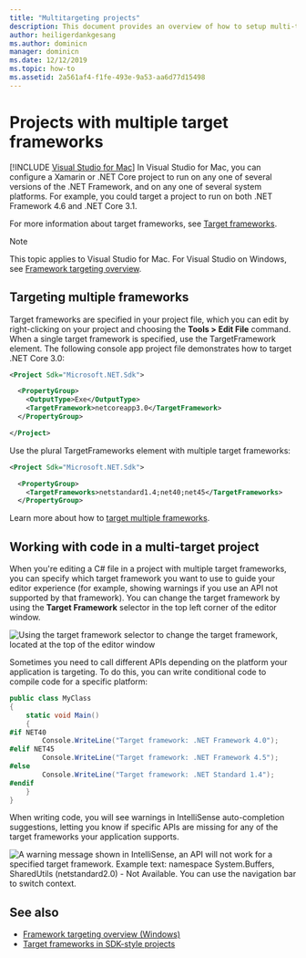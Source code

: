 ```yaml
---
title: "Multitargeting projects"
description: This document provides an overview of how to setup multi-targeted projects in Visual Studio for Mac.
author: heiligerdankgesang 
ms.author: dominicn
manager: dominicn
ms.date: 12/12/2019
ms.topic: how-to
ms.assetid: 2a561af4-f1fe-493e-9a53-aa6d77d15498
---
```

# Projects with multiple target frameworks

 [!INCLUDE [Visual Studio for Mac](~/includes/applies-to-version/vs-mac-only.md)]
In Visual Studio for Mac, you can configure a Xamarin or .NET Core project to run on any one of several versions of the .NET Framework, and on any one of several system platforms. For example, you could target a project to run on both .NET Framework 4.6 and .NET Core 3.1. 

For more information about target frameworks, see [Target frameworks](/dotnet/standard/frameworks).

> [!NOTE] 
> This topic applies to Visual Studio for Mac. For Visual Studio on Windows, see [Framework targeting overview](/visualstudio/ide/visual-studio-multi-targeting-overview).

## Targeting multiple frameworks

Target frameworks are specified in your project file, which you can edit by right-clicking on your project and choosing the **Tools > Edit File** command. When a single target framework is specified, use the TargetFramework element. The following console app project file demonstrates how to target .NET Core 3.0:

```XML
<Project Sdk="Microsoft.NET.Sdk">

  <PropertyGroup>
    <OutputType>Exe</OutputType>
    <TargetFramework>netcoreapp3.0</TargetFramework>
  </PropertyGroup>

</Project>
```

Use the plural TargetFrameworks element with multiple target frameworks:

```XML
<Project Sdk="Microsoft.NET.Sdk">

  <PropertyGroup>
    <TargetFrameworks>netstandard1.4;net40;net45</TargetFrameworks>
  </PropertyGroup>
```

Learn more about how to [target multiple frameworks](/dotnet/standard/frameworks#how-to-specify-target-frameworks).

## Working with code in a multi-target project
When you're editing a C# file in a project with multiple target frameworks, you can specify which target framework you want to use to guide your editor experience (for example, showing warnings if you use an API not supported by that framework). You can change the target framework by using the **Target Framework** selector in the top left corner of the editor window.

![Using the target framework selector to change the target framework, located at the top of the editor window](media/project-multitargeting-framework-selector.png)

Sometimes you need to call different APIs depending on the platform your application is targeting. To do this, you can write conditional code to compile code for a specific platform:

```C#
public class MyClass
{
    static void Main()
    {
#if NET40
        Console.WriteLine("Target framework: .NET Framework 4.0");
#elif NET45  
        Console.WriteLine("Target framework: .NET Framework 4.5");
#else
        Console.WriteLine("Target framework: .NET Standard 1.4");
#endif
    }
}
```

When writing code, you will see warnings in IntelliSense auto-completion suggestions, letting you know if specific APIs are missing for any of the target frameworks your application supports.

![A warning message shown in IntelliSense, an API will not work for a specified target framework. Example text: namespace System.Buffers, SharedUtils (netstandard2.0) - Not Available. You can use the navigation bar to switch context.](media/project-multitargeting-intellisense-warnings.png)

## See also

- [Framework targeting overview (Windows)](/visualstudio/ide/visual-studio-multi-targeting-overview)
- [Target frameworks in SDK-style projects](/dotnet/standard/frameworks#how-to-specify-target-frameworks)
